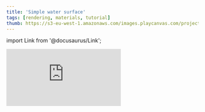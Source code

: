 ```yaml
---
title: 'Simple water surface'
tags: [rendering, materials, tutorial]
thumb: https://s3-eu-west-1.amazonaws.com/images.playcanvas.com/projects/12/438476/6F2C27-image-75.jpg
---
```


import Link from '@docusaurus/Link';

<div className="iframe-container">
    <iframe loading="lazy" src="https://playcanv.as/p/NeYgvM9z/" title="Simple water surface" webkitallowfullscreen="true" mozallowfullscreen="true" allow="autoplay" allowfullscreen="true" allowvr="" scrolling="no" frameborder="0" />
</div>

<Link to='https://playcanvas.com/editor/project/438476/'>Open Project ↗</Link>
